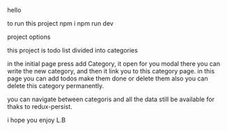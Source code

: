 hello

to run this project
npm i
npm run dev

project options

this project is todo list divided into categories

in the initial page press add Category,
it open for you modal there you can write the new category,
and then it link you to this category page.
in this page you can add todos make them done or delete them
also you can delete this category permanently.

you can navigate between categoris and all the data still be available for thaks to redux-persist.

i hope you enjoy
L.B
